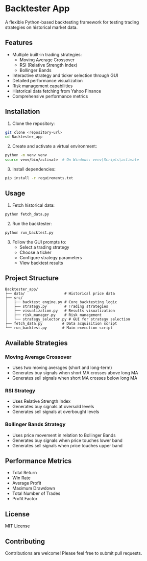 # Backtester App

A flexible Python-based backtesting framework for testing trading strategies on historical market data.

## Features

- Multiple built-in trading strategies:
  - Moving Average Crossover
  - RSI (Relative Strength Index)
  - Bollinger Bands
- Interactive strategy and ticker selection through GUI
- Detailed performance visualization
- Risk management capabilities
- Historical data fetching from Yahoo Finance
- Comprehensive performance metrics

## Installation

1. Clone the repository:
```bash
git clone <repository-url>
cd Backtester_app
```

2. Create and activate a virtual environment:
```bash
python -m venv venv
source venv/bin/activate  # On Windows: venv\Scripts\activate
```

3. Install dependencies:
```bash
pip install -r requirements.txt
```

## Usage

1. Fetch historical data:
```bash
python fetch_data.py
```

2. Run the backtester:
```bash
python run_backtest.py
```

3. Follow the GUI prompts to:
   - Select a trading strategy
   - Choose a ticker
   - Configure strategy parameters
   - View backtest results

## Project Structure

```
Backtester_app/
├── data/                  # Historical price data
├── src/
│   ├── backtest_engine.py # Core backtesting logic
│   ├── strategy.py        # Trading strategies
│   ├── visualization.py   # Results visualization
│   ├── risk_manager.py    # Risk management
│   └── strategy_selector.py # GUI for strategy selection
├── fetch_data.py         # Data acquisition script
└── run_backtest.py       # Main execution script
```

## Available Strategies

### Moving Average Crossover
- Uses two moving averages (short and long-term)
- Generates buy signals when short MA crosses above long MA
- Generates sell signals when short MA crosses below long MA

### RSI Strategy
- Uses Relative Strength Index
- Generates buy signals at oversold levels
- Generates sell signals at overbought levels

### Bollinger Bands Strategy
- Uses price movement in relation to Bollinger Bands
- Generates buy signals when price touches lower band
- Generates sell signals when price touches upper band

## Performance Metrics

- Total Return
- Win Rate
- Average Profit
- Maximum Drawdown
- Total Number of Trades
- Profit Factor

## License

MIT License

## Contributing

Contributions are welcome! Please feel free to submit pull requests.
